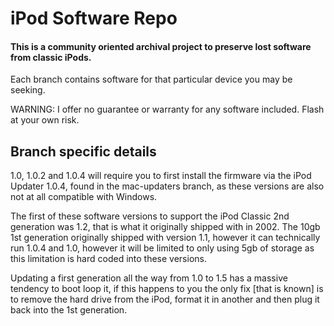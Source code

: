 # iPod Software Repo

#### This is a community oriented archival project to preserve lost software from classic iPods.

Each branch contains software for that particular device you may be seeking.

WARNING: I offer no guarantee or warranty for any software included. Flash at your own risk. 


## Branch specific details
1.0, 1.0.2 and 1.0.4 will require you to first install the firmware via the iPod Updater 1.0.4, found in the mac-updaters branch, as these versions are also not at all compatible with Windows. 

The first of these software versions to support the iPod Classic 2nd generation was 1.2, that is what it originally shipped with in 2002. The 10gb 1st generation originally shipped with version 1.1, however it can technically run 1.0.4 and 1.0, however it will be limited to only using 5gb of storage as this limitation is hard coded into these versions.

Updating a first generation all the way from 1.0 to 1.5 has a massive tendency to boot loop it, if this happens to you the only fix [that is known] is to remove the hard drive from the iPod, format it in another and then plug it back into the 1st generation.
